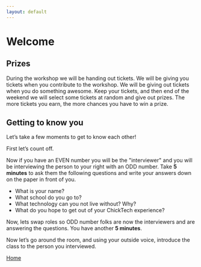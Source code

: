 ```yaml
---
layout: default
---
```


# Welcome


## Prizes

During the workshop we will be handing out tickets. We will be giving you tickets when you contribute to the workshop. We will be giving out tickets when you do something awesome. Keep your tickets, and then end of the weekend we will select some tickets at random and give out prizes. The more tickets you earn, the more chances you have to win a prize. 

## Getting to know you

Let’s take a few moments to get to know each other!

First let’s count off.

Now if you have an EVEN number you will be the "interviewer" and you will be interviewing the person to your right with an ODD number. Take **5 minutes** to ask them the following questions and write your answers down on the paper in front of you. 

- What is your name?
- What school do you go to?
- What technology can you not live without? Why?
- What do you hope to get out of your ChickTech experience?

Now, lets swap roles so ODD number folks are now the interviewers and are answering the questions. You have another **5 minutes**.

Now let’s go around the room, and using your outside voice, introduce the class to the person you interviewed. 


[Home](./index.md)